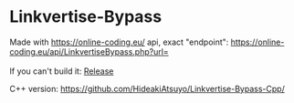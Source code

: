 # Linkvertise-Bypass

Made with https://online-coding.eu/ api, exact "endpoint": https://online-coding.eu/api/LinkvertiseBypass.php?url=<br><br>If you can't build it: [Release](https://github.com/HideakiAtsuyo/Linkvertise-Bypass/releases/tag/1.0)


C++ version: https://github.com/HideakiAtsuyo/Linkvertise-Bypass-Cpp/
